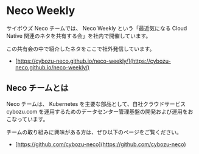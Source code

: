 # Neco Weekly

サイボウズ Neco チームでは、 Neco Weekly という「最近気になる Cloud Native 関連のネタを共有する会」を社内で開催しています。

この共有会の中で紹介したネタをここで社外発信しています。

- [https://cybozu-neco.github.io/neco-weekly/](https://cybozu-neco.github.io/neco-weekly/)

## Neco チームとは

Neco チームは、 Kubernetes を主要な部品として、自社クラウドサービス cybozu.com を運用するためのデータセンター管理基盤の開発および運用をおこなっています。

チームの取り組みに興味がある方は、ぜひ以下のページをご覧ください。

- [https://github.com/cybozu-neco](https://github.com/cybozu-neco)

